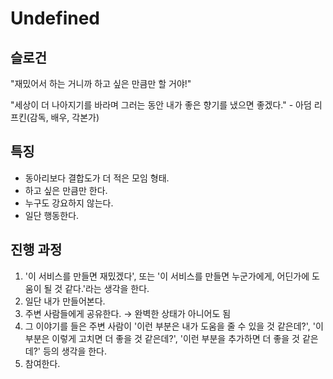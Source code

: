 # Undefined

## 슬로건

"재밌어서 하는 거니까 하고 싶은 만큼만 할 거야!"

"세상이 더 나아지기를 바라며 그러는 동안 내가 좋은 향기를 냈으면 좋겠다." - 아덤 리프킨(감독, 배우, 각본가)

## 특징

- 동아리보다 결합도가 더 적은 모임 형태.
- 하고 싶은 만큼만 한다.
- 누구도 강요하지 않는다.
- 일단 행동한다.

## 진행 과정

1. '이 서비스를 만들면 재밌겠다', 또는 '이 서비스를 만들면 누군가에게, 어딘가에 도움이 될 것 같다.'라는 생각을 한다.
2. 일단 내가 만들어본다.
3. 주변 사람들에게 공유한다. → 완벽한 상태가 아니어도 됨
4. 그 이야기를 들은 주변 사람이 '이런 부분은 내가 도움을 줄 수 있을 것 같은데?', '이 부분은 이렇게 고치면 더 좋을 것 같은데?', '이런 부분을 추가하면 더 좋을 것 같은데?' 등의 생각을 한다.
5. 참여한다.
